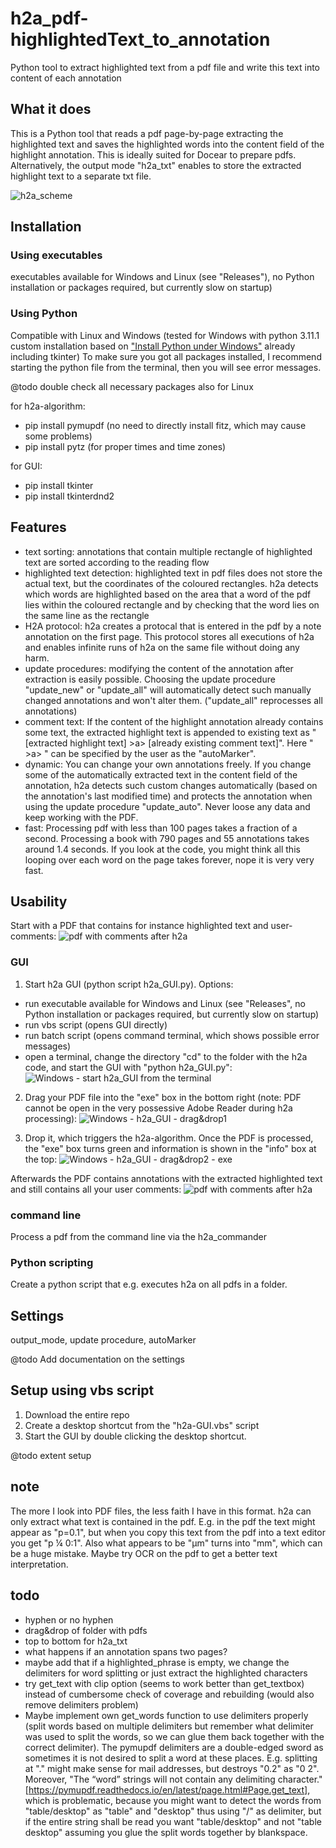 # h2a_pdf-highlightedText_to_annotation
Python tool to extract highlighted text from a pdf file and write this text into content of each annotation

## What it does
This is a Python tool that reads a pdf page-by-page extracting the highlighted text and saves the highlighted words into the content field of the highlight annotation. This is ideally suited for Docear to prepare pdfs. Alternatively, the output mode "h2a_txt" enables to store the extracted highlight text to a separate txt file.

![h2a_scheme](https://github.com/jfriedlein/h2a_pdf-highlightedText_to_annotation/blob/main/guide/h2a_scheme.png)

## Installation
### Using executables
executables available for Windows and Linux (see "Releases"), no Python installation or packages required, but currently slow on startup)
### Using Python
Compatible with Linux and Windows (tested for Windows with python 3.11.1 custom installation based on ["Install Python under Windows"](https://www.digitalocean.com/community/tutorials/install-python-windows-10) already including tkinter)
To make sure you got all packages installed, I recommend starting the python file from the terminal, then you will see error messages.

@todo double check all necessary packages also for Linux

for h2a-algorithm: 
- pip install pymupdf (no need to directly install fitz, which may cause some problems)
- pip install pytz (for proper times and time zones)

for GUI:
- pip install tkinter
- pip install tkinterdnd2

## Features
- text sorting: annotations that contain multiple rectangle of highlighted text are sorted according to the reading flow
- highlighted text detection: highlighted text in pdf files does not store the actual text, but the coordinates of the coloured rectangles. h2a detects which words are highlighted based on the area that a word of the pdf lies within the coloured rectangle and by checking that the word lies on the same line as the rectangle
- H2A protocol: h2a creates a protocal that is entered in the pdf by a note annotation on the first page. This protocol stores all executions of h2a and enables infinite runs of h2a on the same file without doing any harm.
- update procedures: modifying the content of the annotation after extraction is easily possible. Choosing the update procedure "update_new" or "update_all" will automatically detect such manually changed annotations and won't alter them. ("update_all" reprocesses all annotations)
- comment text: If the content of the highlight annotation already contains some text, the extracted highlight text is appended to existing text as "[extracted highlight text] >a> [already existing comment text]". Here " >a> " can be specified by the user as the "autoMarker".
- dynamic: You can change your own annotations freely. If you change some of the automatically extracted text in the content field of the annotation, h2a detects such custom changes automatically (based on the annotation's last modified time) and protects the annotation when using the update procedure "update_auto". Never loose any data and keep working with the PDF.
- fast: Processing pdf with less than 100 pages takes a fraction of a second. Processing a book with 790 pages and 55 annotations takes around 1.4 seconds. If you look at the code, you might think all this looping over each word on the page takes forever, nope it is very very fast.

## Usability
Start with a PDF that contains for instance highlighted text and user-comments:
![pdf with comments after h2a](https://github.com/jfriedlein/h2a_pdf-highlightedText_to_annotation/blob/main/guide/pdf%20with%20comments%20before%20h2a.png)

### GUI
1. Start h2a GUI (python script h2a_GUI.py). Options:
- run executable available for Windows and Linux (see "Releases", no Python installation or packages required, but currently slow on startup)
- run vbs script (opens GUI directly)
- run batch script (opens command terminal, which shows possible error messages)
- open a terminal, change the directory "cd" to the folder with the h2a code, and start the GUI with "python h2a_GUI.py":
![Windows - start h2a_GUI from the terminal](https://github.com/jfriedlein/h2a_pdf-highlightedText_to_annotation/blob/main/guide/Windows%20-%20start%20h2a_GUI%20from%20the%20terminal.png)

2. Drag your PDF file into the "exe" box in the bottom right (note: PDF cannot be open in the very possessive Adobe Reader during h2a processing):
![Windows - h2a_GUI - drag&drop1](https://github.com/jfriedlein/h2a_pdf-highlightedText_to_annotation/blob/main/guide/Windows%20-%20h2a_GUI%20-%20drag%26drop1.png)

3. Drop it, which triggers the h2a-algorithm. Once the PDF is processed, the "exe" box turns green and information is shown in the "info" box at the top:
![Windows - h2a_GUI - drag&drop2 - exe](https://github.com/jfriedlein/h2a_pdf-highlightedText_to_annotation/blob/main/guide/Windows%20-%20h2a_GUI%20-%20drag%26drop2%20-%20exe.png)

Afterwards the PDF contains annotations with the extracted highlighted text and still contains all your user comments:
![pdf with comments after h2a](https://github.com/jfriedlein/h2a_pdf-highlightedText_to_annotation/blob/main/guide/pdf%20with%20comments%20after%20h2a.png)

### command line
Process a pdf from the command line via the h2a_commander

### Python scripting
Create a python script that e.g. executes h2a on all pdfs in a folder.

## Settings
output_mode, update procedure, autoMarker

@todo Add documentation on the settings

## Setup using vbs script
1. Download the entire repo
2. Create a desktop shortcut from the "h2a-GUI.vbs" script
3. Start the GUI by double clicking the desktop shortcut.

@todo extent setup

## note
The more I look into PDF files, the less faith I have in this format. h2a can only extract what text is contained in the pdf. E.g. in the pdf the text might appear as "p=0.1", but when you copy this text from the pdf into a text editor you get  "p ¼ 0:1". Also what appears to be "µm" turns into "mm", which can be a huge mistake. Maybe try OCR on the pdf to get a better text interpretation.

## todo
- hyphen or no hyphen
- drag&drop of folder with pdfs
- top to bottom for h2a_txt
- what happens if an annotation spans two pages?
- maybe add that if a highlighted_phrase is empty, we change the delimiters for word splitting or just extract the highlighted characters
- try get_text with clip option (seems to work better than get_textbox) instead of cumbersome check of coverage and rebuilding (would also remove delimiters problem)
- Maybe implement own get_words function to use delimiters properly (split words based on multiple delimiters but remember what delimiter was used to split the words, so we can glue them back together with the correct delimiter). The pymupdf delimiters are a double-edged sword as sometimes it is not desired to split a word at these places. E.g. splitting at "." might make sense for mail addresses, but destroys "0.2" as "0 2". Moreover, "The “word” strings will not contain any delimiting character." [https://pymupdf.readthedocs.io/en/latest/page.html#Page.get_text], which is problematic, because you might want to detect the words from "table/desktop" as "table" and "desktop" thus using "/" as delimiter, but if the entire string shall be read you want "table/desktop" and not "table desktop" assuming you glue the split words together by blankspace.
